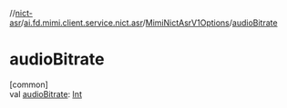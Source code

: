 //[nict-asr](../../../index.md)/[ai.fd.mimi.client.service.nict.asr](../index.md)/[MimiNictAsrV1Options](index.md)/[audioBitrate](audio-bitrate.md)

# audioBitrate

[common]\
val [audioBitrate](audio-bitrate.md): [Int](https://kotlinlang.org/api/core/kotlin-stdlib/kotlin/-int/index.html)
